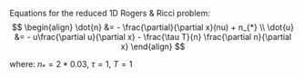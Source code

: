 Equations for the reduced 1D Rogers & Ricci problem:
$$
\begin{align}
\dot{n} &= - \frac{\partial}{\partial x}(nu) + n_{*} \\
\dot{u} &= - u\frac{\partial u}{\partial x} - \frac{\tau T}{n} \frac{\partial n}{\partial x}
\end{align}
$$

where: $n_*=2*0.03$, $\tau=1$, $T=1$